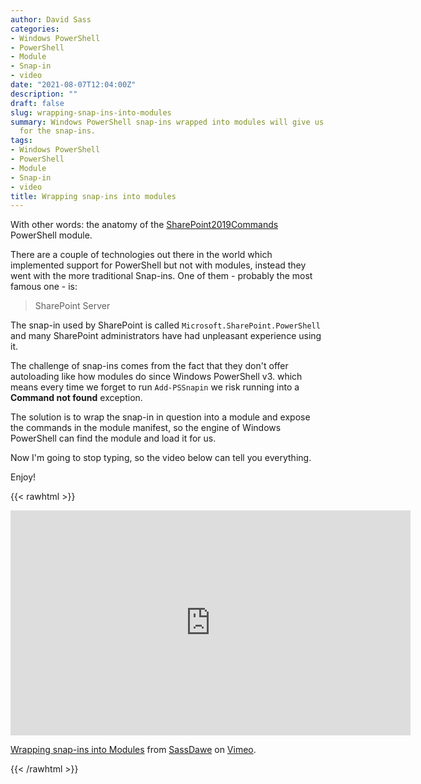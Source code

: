 ```yaml
---
author: David Sass
categories:
- Windows PowerShell
- PowerShell
- Module
- Snap-in
- video
date: "2021-08-07T12:04:00Z"
description: ""
draft: false
slug: wrapping-snap-ins-into-modules
summary: Windows PowerShell snap-ins wrapped into modules will give us module auto-loading
  for the snap-ins.
tags:
- Windows PowerShell
- PowerShell
- Module
- Snap-in
- video
title: Wrapping snap-ins into modules
---
```



With other words: the anatomy of the [SharePoint2019Commands](https://github.com/sassdawe/SharePoint2019Commands) PowerShell module.

There are a couple of technologies out there in the world which implemented support for PowerShell but not with modules, instead they went with the more traditional Snap-ins. One of them - probably the most famous one - is:

> SharePoint Server

The snap-in used by SharePoint is called `Microsoft.SharePoint.PowerShell` and many SharePoint administrators have had unpleasant experience using it.

The challenge of snap-ins comes from the fact that they don't offer autoloading like how modules do since Windows PowerShell v3. which means every time we forget to run `Add-PSSnapin` we risk running into a **Command not found** exception.

The solution is to wrap the snap-in in question into a module and expose the commands in the module manifest, so the engine of Windows PowerShell can find the module and load it for us.

Now I'm going to stop typing, so the video below can tell you everything.

Enjoy!

{{< rawhtml >}}

<center><iframe src="https://player.vimeo.com/video/584223062" width="640" height="360" frameborder="0" allow="autoplay; fullscreen; picture-in-picture" allowfullscreen></iframe></center>

<p><a href="https://vimeo.com/584223062">Wrapping snap-ins into Modules</a> from <a href="https://vimeo.com/sassdawe">SassDawe</a> on <a href="https://vimeo.com">Vimeo</a>.</p>

{{< /rawhtml >}}
